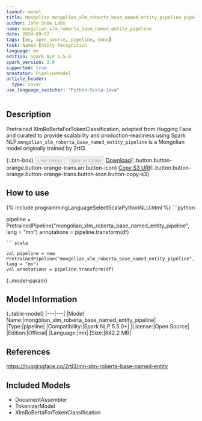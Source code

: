 ```yaml
---
layout: model
title: Mongolian mongolian_xlm_roberta_base_named_entity_pipeline pipeline XlmRoBertaForTokenClassification from 2rtl3
author: John Snow Labs
name: mongolian_xlm_roberta_base_named_entity_pipeline
date: 2024-09-02
tags: [mn, open_source, pipeline, onnx]
task: Named Entity Recognition
language: mn
edition: Spark NLP 5.5.0
spark_version: 3.0
supported: true
annotator: PipelineModel
article_header:
  type: cover
use_language_switcher: "Python-Scala-Java"
---
```


## Description

Pretrained XlmRoBertaForTokenClassification, adapted from Hugging Face and curated to provide scalability and production-readiness using Spark NLP.`mongolian_xlm_roberta_base_named_entity_pipeline` is a Mongolian model originally trained by 2rtl3.

{:.btn-box}
<button class="button button-orange" disabled>Live Demo</button>
<button class="button button-orange" disabled>Open in Colab</button>
[Download](https://s3.amazonaws.com/auxdata.johnsnowlabs.com/public/models/mongolian_xlm_roberta_base_named_entity_pipeline_mn_5.5.0_3.0_1725308817705.zip){:.button.button-orange.button-orange-trans.arr.button-icon}
[Copy S3 URI](s3://auxdata.johnsnowlabs.com/public/models/mongolian_xlm_roberta_base_named_entity_pipeline_mn_5.5.0_3.0_1725308817705.zip){:.button.button-orange.button-orange-trans.button-icon.button-copy-s3}

## How to use



<div class="tabs-box" markdown="1">
{% include programmingLanguageSelectScalaPythonNLU.html %}
```python

pipeline = PretrainedPipeline("mongolian_xlm_roberta_base_named_entity_pipeline", lang = "mn")
annotations =  pipeline.transform(df)   

```
```scala

val pipeline = new PretrainedPipeline("mongolian_xlm_roberta_base_named_entity_pipeline", lang = "mn")
val annotations = pipeline.transform(df)

```
</div>

{:.model-param}
## Model Information

{:.table-model}
|---|---|
|Model Name:|mongolian_xlm_roberta_base_named_entity_pipeline|
|Type:|pipeline|
|Compatibility:|Spark NLP 5.5.0+|
|License:|Open Source|
|Edition:|Official|
|Language:|mn|
|Size:|842.2 MB|

## References

https://huggingface.co/2rtl3/mn-xlm-roberta-base-named-entity

## Included Models

- DocumentAssembler
- TokenizerModel
- XlmRoBertaForTokenClassification